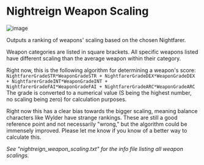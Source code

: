 # Nightreign Weapon Scaling
![image](https://i.imgur.com/NWeRfWg.png)

Outputs a ranking of weapons' scaling based on the chosen Nightfarer.

Weapon categories are listed in square brackets. All specific weapons listed have different scaling than the average weapon within their category.

Right now, this is the following algorithm for determining a weapon's score:
`NightfarerGradeSTR*WeaponGradeSTR + NightfarerGradeDEX*WeaponGradeDEX + NightfarerGradeINT*WeaponGradeINT + NightfarerGradeFAI*WeaponGradeFAI + NightfarerGradeARC*WeaponGradeARC`
The grade is converted to a numerical value (S being the highest number, no scaling being zero) for calculation purposes.

Right now this has a clear bias towards the bigger scaling, meaning balance characters like Wylder have strange rankings. These are still a good reference point and not necessarily "wrong," but the algorithm could be immensely improved. Please let me know if you know of a better way to calculate this.

_See "nightreign_weapon_scaling.txt" for the info file listing all weapon scalings._
